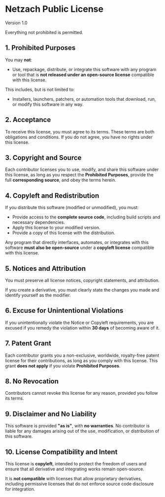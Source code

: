 # Netzach Public License

Version 1.0

Everything not prohibited is permitted.

## 1. Prohibited Purposes

You may **not**:

- Use, repackage, distribute, or integrate this software with any program or tool that is **not released under an open-source license** compatible with this license.

This includes, but is not limited to:

- Installers, launchers, patchers, or automation tools that download, run, or modify this software in any way.

## 2. Acceptance

To receive this license, you must agree to its terms. These terms are both obligations and conditions. If you do not agree, you have no rights under this license.

## 3. Copyright and Source

Each contributor licenses you to use, modify, and share this software under this license, as long as you respect the **Prohibited Purposes**, provide the full **corresponding source**, and obey the terms herein.

## 4. Copyleft and Redistribution

If you distribute this software (modified or unmodified), you must:

- Provide access to the **complete source code**, including build scripts and necessary dependencies.
- Apply this license to your modified version.
- Provide a copy of this license with the distribution.

Any program that directly interfaces, automates, or integrates with this software **must also be open-source** under a **copyleft license** compatible with this license.

## 5. Notices and Attribution

You must preserve all license notices, copyright statements, and attribution.

If you create a derivative, you must clearly state the changes you made and identify yourself as the modifier.

## 6. Excuse for Unintentional Violations

If you unintentionally violate the Notice or Copyleft requirements, you are excused if you remedy the violation within **30 days** of becoming aware of it.

## 7. Patent Grant

Each contributor grants you a non-exclusive, worldwide, royalty-free patent license for their contributions, as long as you comply with this license. This grant **does not apply** if you violate **Prohibited Purposes**.

## 8. No Revocation

Contributors cannot revoke this license for any reason, provided you follow its terms.

## 9. Disclaimer and No Liability

This software is provided **"as is"**, with **no warranties**. No contributor is liable for any damages arising out of the use, modification, or distribution of this software.

## 10. License Compatibility and Intent

This license is **copyleft**, intended to protect the freedom of users and ensure that all derivative and integrating works remain open-source.

It is **not compatible** with licenses that allow proprietary derivatives, including permissive licenses that do not enforce source code disclosure for integration.